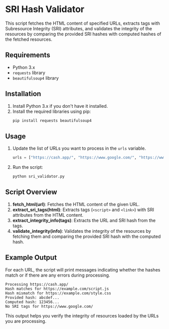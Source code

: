 
# SRI Hash Validator

This script fetches the HTML content of specified URLs, extracts tags with Subresource Integrity (SRI) attributes, and validates the integrity of the resources by comparing the provided SRI hashes with computed hashes of the fetched resources.

## Requirements

- Python 3.x
- `requests` library
- `beautifulsoup4` library

## Installation

1. Install Python 3.x if you don't have it installed.
2. Install the required libraries using pip:
   ```sh
   pip install requests beautifulsoup4
   ```

## Usage

1. Update the list of URLs you want to process in the `urls` variable.
   ```python
   urls = ["https://cash.app/", "https://www.google.com/", "https://www.cyberghostvpn.com/"]
   ```
2. Run the script:
   ```sh
   python sri_validator.py
   ```

## Script Overview

1. **fetch_html(url)**: Fetches the HTML content of the given URL.
2. **extract_sri_tags(html)**: Extracts tags (`<script>` and `<link>`) with SRI attributes from the HTML content.
3. **extract_integrity_info(tags)**: Extracts the URL and SRI hash from the tags.
4. **validate_integrity(info)**: Validates the integrity of the resources by fetching them and comparing the provided SRI hash with the computed hash.

## Example Output

For each URL, the script will print messages indicating whether the hashes match or if there are any errors during processing.

```plaintext
Processing https://cash.app/
Hash matches for https://example.com/script.js
Hash mismatch for https://example.com/style.css
Provided hash: abcdef...
Computed hash: 123456...
No SRI tags for https://www.google.com/
```

This output helps you verify the integrity of resources loaded by the URLs you are processing.
